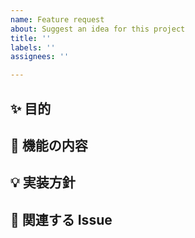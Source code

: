 ```yaml
---
name: Feature request
about: Suggest an idea for this project
title: ''
labels: ''
assignees: ''

---
```


## ✨ 目的

<!-- この機能がなぜ必要か、背景を簡潔に説明してください。 -->

## 📌 機能の内容

<!-- どのような機能を想定していますか？ -->

## 💡 実装方針

<!-- 実装方針を書いてください -->

## 🎯 関連する Issue

<!--（あれば）関連する Issue 番号を記載してください。-->
